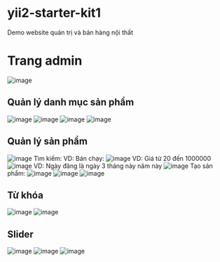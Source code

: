 # yii2-starter-kit1
 Demo website quản trị và bán hàng nội thất
 # Trang admin
![image](https://user-images.githubusercontent.com/63144244/156577122-67fb2fa4-4a4a-4b21-b416-cd516d070c2e.png)
  ## Quản lý danh mục sản phẩm
  ![image](https://user-images.githubusercontent.com/63144244/156774995-34db7f32-2f07-48e4-a786-b971a49c10e3.png)
  ![image](https://user-images.githubusercontent.com/63144244/156775226-581ac323-fbf6-4ef2-8710-ba5346dc3108.png)
  ![image](https://user-images.githubusercontent.com/63144244/156578263-d3581590-aec5-44df-94a4-c62474b2542a.png)
  ![image](https://user-images.githubusercontent.com/63144244/156578333-c3d27a0e-eab0-4f2a-b5d2-ec181fb597b8.png)
  
  ## Quản lý sản phẩm
  ![image](https://user-images.githubusercontent.com/63144244/156785127-2601dec2-4e2a-440b-a3ea-47efa858c607.png)
  Tìm kiếm:
  VD: Bán chạy:
  ![image](https://user-images.githubusercontent.com/63144244/156785388-9738fcb3-1791-4f76-a31b-1022c3c3e055.png)
  VD: Giá từ 20 đến 1000000
  ![image](https://user-images.githubusercontent.com/63144244/156785706-2483334f-06b6-443a-a88d-e4c89c05c124.png)
  VD: Ngày đăng là ngày 3 tháng này năm này
  ![image](https://user-images.githubusercontent.com/63144244/156785889-67f6c34b-24b3-45ab-a66a-222ad49ad173.png)
  Tạo sản phẩm:
  ![image](https://user-images.githubusercontent.com/63144244/156578666-0eb8b89a-b23a-438f-82e6-e032f37c33f3.png)
  ![image](https://user-images.githubusercontent.com/63144244/156578844-dad4e938-fb27-4d52-b832-5de015d1e944.png)
  ![image](https://user-images.githubusercontent.com/63144244/156578921-7ead5bbd-4b8c-466b-95be-be735e401c5c.png)

  ## Từ khóa
  ![image](https://user-images.githubusercontent.com/63144244/156577976-150b3838-1bda-40e1-9725-8e7b91940a3a.png)
  ![image](https://user-images.githubusercontent.com/63144244/156579105-abf94a0a-ee60-4c2f-80d7-50961a06e2f4.png)

  ## Slider
  ![image](https://user-images.githubusercontent.com/63144244/156579638-e9a924d4-ea7e-4d23-810b-b99bb0c4a048.png)
  ![image](https://user-images.githubusercontent.com/63144244/156579709-2d96a890-3d4d-4e4b-825e-088dc8b5dcb6.png)
  ![image](https://user-images.githubusercontent.com/63144244/156580302-3c3891a3-4019-46ef-bd5c-8ab6e500befd.png)
